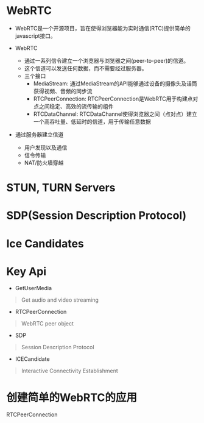 # WebRTC

- WebRTC是一个开源项目，旨在使得浏览器能为实时通信(RTC)提供简单的javascript接口。

- WebRTC 
    - 通过一系列信令建立一个浏览器与浏览器之间(peer-to-peer)的信道。
    - 这个信道可以发送任何数据，而不需要经过服务器。
    - 三个接口
        - MediaStream: 通过MediaStream的API能够通过设备的摄像头及话筒获得视频、音频的同步流
        - RTCPeerConnection: RTCPeerConnection是WebRTC用于构建点对点之间稳定、高效的流传输的组件
        - RTCDataChannel: RTCDataChannel使得浏览器之间（点对点）建立一个高吞吐量、低延时的信道，用于传输任意数据
 
 
 - 通过服务器建立信道
    
    - 用户发现以及通信
    - 信令传输
    - NAT/防火墙穿越
 
# STUN, TURN Servers

# SDP(Session Description Protocol)

# Ice Candidates

# Key Api

- GetUserMedia
> Get audio and video streaming

- RTCPeerConnection
> WebRTC peer object

- SDP
> Session Description Protocol

- ICECandidate
> Interactive Connectivity Establishment

# 创建简单的WebRTC的应用

RTCPeerConnection

